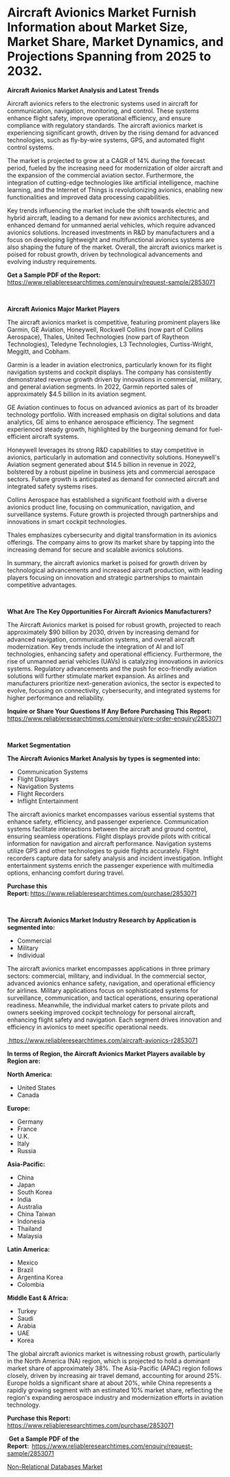 <p><h1>Aircraft Avionics Market Furnish Information about Market Size, Market Share, Market Dynamics, and Projections Spanning from 2025 to 2032.</h1></p><p><strong>Aircraft Avionics Market Analysis and Latest Trends</strong></p>
<p><p>Aircraft avionics refers to the electronic systems used in aircraft for communication, navigation, monitoring, and control. These systems enhance flight safety, improve operational efficiency, and ensure compliance with regulatory standards. The aircraft avionics market is experiencing significant growth, driven by the rising demand for advanced technologies, such as fly-by-wire systems, GPS, and automated flight control systems.</p><p>The market is projected to grow at a CAGR of 14% during the forecast period, fueled by the increasing need for modernization of older aircraft and the expansion of the commercial aviation sector. Furthermore, the integration of cutting-edge technologies like artificial intelligence, machine learning, and the Internet of Things is revolutionizing avionics, enabling new functionalities and improved data processing capabilities.</p><p>Key trends influencing the market include the shift towards electric and hybrid aircraft, leading to a demand for new avionics architectures, and enhanced demand for unmanned aerial vehicles, which require advanced avionics solutions. Increased investments in R&D by manufacturers and a focus on developing lightweight and multifunctional avionics systems are also shaping the future of the market. Overall, the aircraft avionics market is poised for robust growth, driven by technological advancements and evolving industry requirements.</p></p>
<p><strong>Get a Sample PDF of the Report:&nbsp;</strong> <a href="https://www.reliableresearchtimes.com/enquiry/request-sample/2853071?utm_campaign=1420&utm_medium=2&utm_source=Github&utm_content=ia&utm_term=11032025&utm_id=aircraft-avionics">https://www.reliableresearchtimes.com/enquiry/request-sample/2853071</a></p>
<p>&nbsp;</p>
<p><strong>Aircraft Avionics Major Market Players</strong></p>
<p><p>The aircraft avionics market is competitive, featuring prominent players like Garmin, GE Aviation, Honeywell, Rockwell Collins (now part of Collins Aerospace), Thales, United Technologies (now part of Raytheon Technologies), Teledyne Technologies, L3 Technologies, Curtiss-Wright, Meggitt, and Cobham. </p><p>Garmin is a leader in aviation electronics, particularly known for its flight navigation systems and cockpit displays. The company has consistently demonstrated revenue growth driven by innovations in commercial, military, and general aviation segments. In 2022, Garmin reported sales of approximately $4.5 billion in its aviation segment.</p><p>GE Aviation continues to focus on advanced avionics as part of its broader technology portfolio. With increased emphasis on digital solutions and data analytics, GE aims to enhance aerospace efficiency. The segment experienced steady growth, highlighted by the burgeoning demand for fuel-efficient aircraft systems.</p><p>Honeywell leverages its strong R&D capabilities to stay competitive in avionics, particularly in automation and connectivity solutions. Honeywell's Aviation segment generated about $14.5 billion in revenue in 2022, bolstered by a robust pipeline in business jets and commercial aerospace sectors. Future growth is anticipated as demand for connected aircraft and integrated safety systems rises.</p><p>Collins Aerospace has established a significant foothold with a diverse avionics product line, focusing on communication, navigation, and surveillance systems. Future growth is projected through partnerships and innovations in smart cockpit technologies.</p><p>Thales emphasizes cybersecurity and digital transformation in its avionics offerings. The company aims to grow its market share by tapping into the increasing demand for secure and scalable avionics solutions. </p><p>In summary, the aircraft avionics market is poised for growth driven by technological advancements and increased aircraft production, with leading players focusing on innovation and strategic partnerships to maintain competitive advantages.</p></p>
<p>&nbsp;</p>
<p><strong>What Are The Key Opportunities For Aircraft Avionics Manufacturers?</strong></p>
<p><p>The Aircraft Avionics market is poised for robust growth, projected to reach approximately $90 billion by 2030, driven by increasing demand for advanced navigation, communication systems, and overall aircraft modernization. Key trends include the integration of AI and IoT technologies, enhancing safety and operational efficiency. Furthermore, the rise of unmanned aerial vehicles (UAVs) is catalyzing innovations in avionics systems. Regulatory advancements and the push for eco-friendly aviation solutions will further stimulate market expansion. As airlines and manufacturers prioritize next-generation avionics, the sector is expected to evolve, focusing on connectivity, cybersecurity, and integrated systems for higher performance and reliability.</p></p>
<p><strong>Inquire or Share Your Questions If Any Before Purchasing This Report:</strong> <a href="https://www.reliableresearchtimes.com/enquiry/pre-order-enquiry/2853071?utm_campaign=1420&utm_medium=2&utm_source=Github&utm_content=ia&utm_term=11032025&utm_id=aircraft-avionics">https://www.reliableresearchtimes.com/enquiry/pre-order-enquiry/2853071</a></p>
<p>&nbsp;</p>
<p><strong>Market Segmentation</strong></p>
<p><strong>The Aircraft Avionics Market Analysis by types is segmented into:</strong></p>
<p><ul><li>Communication Systems</li><li>Flight Displays</li><li>Navigation Systems</li><li>Flight Recorders</li><li>Inflight Entertainment</li></ul></p>
<p><p>The aircraft avionics market encompasses various essential systems that enhance safety, efficiency, and passenger experience. Communication systems facilitate interactions between the aircraft and ground control, ensuring seamless operations. Flight displays provide pilots with critical information for navigation and aircraft performance. Navigation systems utilize GPS and other technologies to guide flights accurately. Flight recorders capture data for safety analysis and incident investigation. Inflight entertainment systems enrich the passenger experience with multimedia options, enhancing comfort during travel.</p></p>
<p><strong>Purchase this Report:&nbsp;</strong><a href="https://www.reliableresearchtimes.com/purchase/2853071?utm_campaign=1420&utm_medium=2&utm_source=Github&utm_content=ia&utm_term=11032025&utm_id=aircraft-avionics">https://www.reliableresearchtimes.com/purchase/2853071</a></p>
<p>&nbsp;</p>
<p><strong>The Aircraft Avionics Market Industry Research by Application is segmented into:</strong></p>
<p><ul><li>Commercial</li><li>Military</li><li>Individual</li></ul></p>
<p><p>The aircraft avionics market encompasses applications in three primary sectors: commercial, military, and individual. In the commercial sector, advanced avionics enhance safety, navigation, and operational efficiency for airlines. Military applications focus on sophisticated systems for surveillance, communication, and tactical operations, ensuring operational readiness. Meanwhile, the individual market caters to private pilots and owners seeking improved cockpit technology for personal aircraft, enhancing flight safety and navigation. Each segment drives innovation and efficiency in avionics to meet specific operational needs.</p></p>
<p><a href="https://www.reliableresearchtimes.com/aircraft-avionics-r2853071?utm_campaign=1420&utm_medium=2&utm_source=Github&utm_content=ia&utm_term=11032025&utm_id=aircraft-avionics">&nbsp;https://www.reliableresearchtimes.com/aircraft-avionics-r2853071</a></p>
<p><strong>In terms of Region, the Aircraft Avionics Market Players available by Region are:</strong></p>
<p>
    <p> <strong> North America: </strong>
        <ul>
            <li>United States</li>
            <li>Canada</li>
        </ul>
        </p> 
    <p> <strong> Europe: </strong>
        <ul>
            <li>Germany</li>
            <li>France</li>
            <li>U.K.</li>
            <li>Italy</li>
            <li>Russia</li>
        </ul>
        </p> 
    <p> <strong> Asia-Pacific: </strong>
        <ul>
            <li>China</li>
            <li>Japan</li>
            <li>South Korea</li>
            <li>India</li>
            <li>Australia</li>
            <li>China Taiwan</li>
            <li>Indonesia</li>
            <li>Thailand</li>
            <li>Malaysia</li>
        </ul>
        </p> 
    <p> <strong> Latin America: </strong>
        <ul>
            <li>Mexico</li>
            <li>Brazil</li>
            <li>Argentina Korea</li>
            <li>Colombia</li>
        </ul>
        </p> 
    <p> <strong> Middle East & Africa: </strong>
        <ul>
            <li>Turkey</li>
            <li>Saudi</li>
            <li>Arabia</li>
            <li>UAE</li>
            <li>Korea</li>
        </ul>
    </p>
    </p>
<p><p>The global aircraft avionics market is witnessing robust growth, particularly in the North America (NA) region, which is projected to hold a dominant market share of approximately 38%. The Asia-Pacific (APAC) region follows closely, driven by increasing air travel demand, accounting for around 25%. Europe holds a significant share at about 20%, while China represents a rapidly growing segment with an estimated 10% market share, reflecting the region's expanding aerospace industry and modernization efforts in aviation technology. </p></p>
<p><strong>Purchase this Report: </strong><a href="https://www.reliableresearchtimes.com/purchase/2853071?utm_campaign=1420&utm_medium=2&utm_source=Github&utm_content=ia&utm_term=11032025&utm_id=aircraft-avionics">https://www.reliableresearchtimes.com/purchase/2853071</a></p>
<p>&nbsp;<strong>Get a Sample PDF of the Report:&nbsp;&nbsp;</strong><a href="https://www.reliableresearchtimes.com/enquiry/request-sample/2853071?utm_campaign=1420&utm_medium=2&utm_source=Github&utm_content=ia&utm_term=11032025&utm_id=aircraft-avionics">https://www.reliableresearchtimes.com/enquiry/request-sample/2853071</a></p>
<p><strong></strong></p>
<p><p><a href="https://github.com/anggigpps/Market-Research-Report-List-1/blob/main/non-relational-databases-market.md?utm_campaign=1420&utm_medium=2&utm_source=Github&utm_content=ia&utm_term=11032025&utm_id=aircraft-avionics">Non-Relational Databases Market</a></p></p>